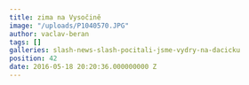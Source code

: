 ```yaml
---
title: zima na Vysočině
image: "/uploads/P1040570.JPG"
author: vaclav-beran
tags: []
galleries: slash-news-slash-pocitali-jsme-vydry-na-dacicku
position: 42
date: 2016-05-18 20:20:36.000000000 Z
---
```

